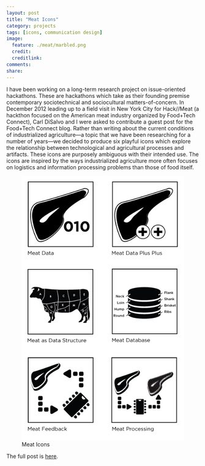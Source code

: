 ```yaml
---
layout: post
title: "Meat Icons"
category: projects
tags: [icons, communication design]
image:
  feature: ./meat/marbled.png
  credit: 
  creditlink: 
comments: 
share: 
---
```


I have been working on a long-term research project on issue-oriented hackathons. These are hackathons which take as their founding premise contemporary sociotechnical and sociocultural matters-of-concern. In December 2012 leading up to a field visit in New York City for Hack//Meat (a hackthon focused on the American meat industry organized by Food+Tech Connect), Carl DiSalvo and I were asked to contribute a guest post for the Food+Tech Connect blog. Rather than writing about the current conditions of industrialized agriculture&mdash;a topic that we have been researching for a number of years&mdash;we decided to produce six playful icons which explore the relationship between technological and agricultural processes and artifacts. These icons are purposely ambiguous with their intended use. The icons are inspired by the ways industrialized agriculture more often focuses on logistics and information processing problems than those of food itself.

<figure>
	<img src="/images/meat/MeatIcons.jpg">
	<figcaption>Meat Icons</figcaption>
</figure>

The full post is [here](http://www.foodtechconnect.com/2012/11/25/hacking-meat-data-icons-infographic/).